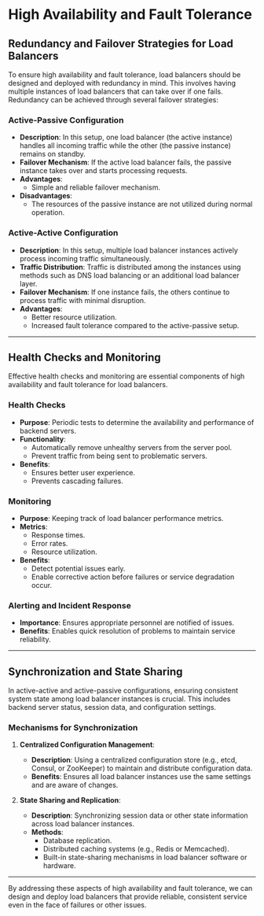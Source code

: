 # High Availability and Fault Tolerance

## Redundancy and Failover Strategies for Load Balancers

To ensure high availability and fault tolerance, load balancers should be designed and deployed with redundancy in mind. This involves having multiple instances of load balancers that can take over if one fails. Redundancy can be achieved through several failover strategies:

### Active-Passive Configuration
- **Description**: In this setup, one load balancer (the active instance) handles all incoming traffic while the other (the passive instance) remains on standby.
- **Failover Mechanism**: If the active load balancer fails, the passive instance takes over and starts processing requests.
- **Advantages**: 
  - Simple and reliable failover mechanism.
- **Disadvantages**: 
  - The resources of the passive instance are not utilized during normal operation.

### Active-Active Configuration
- **Description**: In this setup, multiple load balancer instances actively process incoming traffic simultaneously.
- **Traffic Distribution**: Traffic is distributed among the instances using methods such as DNS load balancing or an additional load balancer layer.
- **Failover Mechanism**: If one instance fails, the others continue to process traffic with minimal disruption.
- **Advantages**: 
  - Better resource utilization.
  - Increased fault tolerance compared to the active-passive setup.

---

## Health Checks and Monitoring

Effective health checks and monitoring are essential components of high availability and fault tolerance for load balancers.

### Health Checks
- **Purpose**: Periodic tests to determine the availability and performance of backend servers.
- **Functionality**:
  - Automatically remove unhealthy servers from the server pool.
  - Prevent traffic from being sent to problematic servers.
- **Benefits**:
  - Ensures better user experience.
  - Prevents cascading failures.

### Monitoring
- **Purpose**: Keeping track of load balancer performance metrics.
- **Metrics**:
  - Response times.
  - Error rates.
  - Resource utilization.
- **Benefits**:
  - Detect potential issues early.
  - Enable corrective action before failures or service degradation occur.

### Alerting and Incident Response
- **Importance**: Ensures appropriate personnel are notified of issues.
- **Benefits**: Enables quick resolution of problems to maintain service reliability.

---

## Synchronization and State Sharing

In active-active and active-passive configurations, ensuring consistent system state among load balancer instances is crucial. This includes backend server status, session data, and configuration settings.

### Mechanisms for Synchronization
1. **Centralized Configuration Management**:
   - **Description**: Using a centralized configuration store (e.g., etcd, Consul, or ZooKeeper) to maintain and distribute configuration data.
   - **Benefits**: Ensures all load balancer instances use the same settings and are aware of changes.

2. **State Sharing and Replication**:
   - **Description**: Synchronizing session data or other state information across load balancer instances.
   - **Methods**:
     - Database replication.
     - Distributed caching systems (e.g., Redis or Memcached).
     - Built-in state-sharing mechanisms in load balancer software or hardware.

---

By addressing these aspects of high availability and fault tolerance, we can design and deploy load balancers that provide reliable, consistent service even in the face of failures or other issues.
